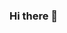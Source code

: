 ### Hi there 👋

<!--
**valglez1/valglez1** is a ✨ _special_ ✨ repository because its `README.md` (this file) appears on your GitHub profile.


- Im form México ’m currently working on a small company dedicated to app development.
- 💬 I’m currently learning a the basic stuff in some areas of data science so i can contribute in different ways in my work.
- 🤔 I’m looking forward to learn a lot more so i can make my CV more attractive and apply my new skills in new areas.
- I hope that these new learnings bring me new opportunities and personal growth.
